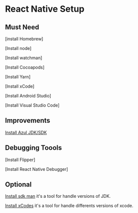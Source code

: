 # React Native Setup

## Must Need

[install Homebrew]

[Install node]

[Install watchman]

[Install Cocoapods]

[Install Yarn]

[Install xCode]

[Install Android Studio]

[Install Visual Studio Code]

## Improvements
[Install Azul JDK/SDK](https://shift.infinite.red/dont-use-the-wrong-jdk-for-react-native-if-you-re-using-an-m1-mac-252533dd47a2)

## Debugging Toools

[Install Flipper]

[Install React Native Debugger]

## Optional

[Install sdk man](https://sdkman.io/install)
it's a tool for handle versions of JDK.

[Install xCodes](https://github.com/RobotsAndPencils/xcodes)
it's a tool for handle differents versions of xcode.
